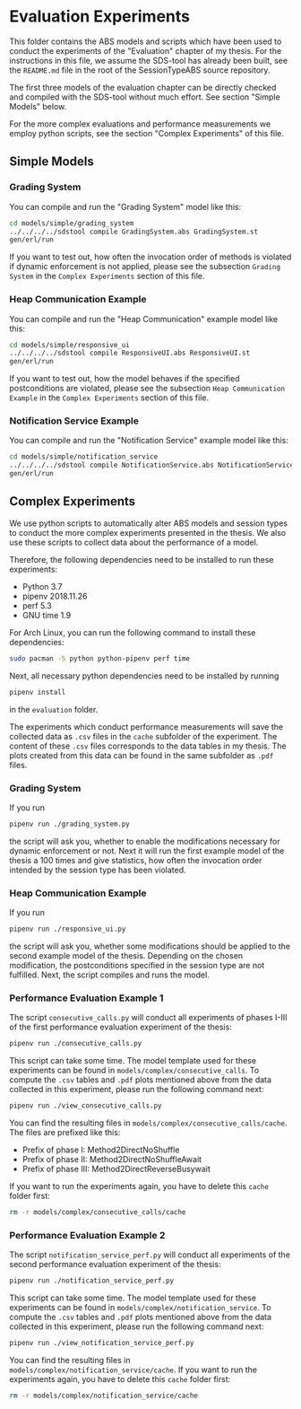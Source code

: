 # Evaluation Experiments

This folder contains the ABS models and scripts which have been used to conduct
the experiments of the "Evaluation" chapter of my thesis.
For the instructions in this file, we assume the SDS-tool has already been
built, see the `README.md` file in the root of the SessionTypeABS source
repository.

The first three models of the evaluation chapter can be directly checked and
compiled with the SDS-tool without much effort. See section "Simple Models"
below.

For the more complex evaluations and performance measurements we employ python
scripts, see the section "Complex Experiments" of this file.

## Simple Models

### Grading System

You can compile and run the "Grading System" model like this:

```sh
cd models/simple/grading_system
../../../../sdstool compile GradingSystem.abs GradingSystem.st
gen/erl/run
```

If you want to test out, how often the invocation order of methods is violated
if dynamic enforcement is not applied, please see the subsection
`Grading System` in the `Complex Experiments` section of this file.


### Heap Communication Example

You can compile and run the "Heap Communication" example model like this:

```sh
cd models/simple/responsive_ui
../../../../sdstool compile ResponsiveUI.abs ResponsiveUI.st
gen/erl/run
```

If you want to test out, how the model behaves if the specified postconditions
are violated, please see the subsection
`Heap Communication Example` in the `Complex Experiments` section of this file.

### Notification Service Example

You can compile and run the "Notification Service" example model like this:

```sh
cd models/simple/notification_service
../../../../sdstool compile NotificationService.abs NotificationService.st
gen/erl/run
```

## Complex Experiments

We use python scripts to automatically alter ABS models and session types to
conduct the more complex experiments presented in the thesis.
We also use these scripts to collect data about the performance of a model.

Therefore, the following dependencies need to be installed to run these
experiments:

* Python 3.7
* pipenv 2018.11.26
* perf 5.3
* GNU time 1.9

For Arch Linux, you can run the following command to install these dependencies:
```sh
sudo pacman -S python python-pipenv perf time
```

Next, all necessary python dependencies need to be installed by running
```sh
pipenv install
```
in the `evaluation` folder.

The experiments which conduct performance measurements will save the collected
data as `.csv` files in the `cache` subfolder of the experiment.
The content of these `.csv` files corresponds to the data tables in my thesis.
The plots created from this data can be found in the same subfolder as `.pdf`
files.


### Grading System

If you run

```sh
pipenv run ./grading_system.py
```

the script will ask you, whether to enable the modifications necessary for
dynamic enforcement or not.
Next it will run the first example model of the thesis a 100 times and give
statistics, how often the invocation order intended by the session type has
been violated.

### Heap Communication Example

If you run

```sh
pipenv run ./responsive_ui.py
```

the script will ask you, whether some modifications should be applied to the
second example model of the thesis.
Depending on the chosen modification, the postconditions specified in the
session type are not fulfilled.
Next, the script compiles and runs the model.

### Performance Evaluation Example 1

The script `consecutive_calls.py` will conduct all experiments of phases I-III
of the first performance evaluation experiment of the thesis:

```sh
pipenv run ./consecutive_calls.py
```

This script can take some time.
The model template used for these experiments can be found in
`models/complex/consecutive_calls`.
To compute the `.csv` tables and `.pdf` plots mentioned above from the data
collected in this experiment, please run the following command next:

```sh
pipenv run ./view_consecutive_calls.py
```

You can find the resulting files in `models/complex/consecutive_calls/cache`.
The files are prefixed like this:

* Prefix of phase I:   Method2DirectNoShuffle
* Prefix of phase II:  Method2DirectNoShuffleAwait
* Prefix of phase III: Method2DirectReverseBusywait

If you want to run the experiments again, you have to delete this `cache` folder
first:

```sh
rm -r models/complex/consecutive_calls/cache
```

### Performance Evaluation Example 2

The script `notification_service_perf.py` will conduct all experiments of
the second performance evaluation experiment of the thesis:

```sh
pipenv run ./notification_service_perf.py
```

This script can take some time.
The model template used for these experiments can be found in
`models/complex/notification_service`.
To compute the `.csv` tables and `.pdf` plots mentioned above from the data
collected in this experiment, please run the following command next:

```sh
pipenv run ./view_notification_service_perf.py
```

You can find the resulting files in `models/complex/notification_service/cache`.
If you want to run the experiments again, you have to delete this `cache` folder
first:

```sh
rm -r models/complex/notification_service/cache
```
